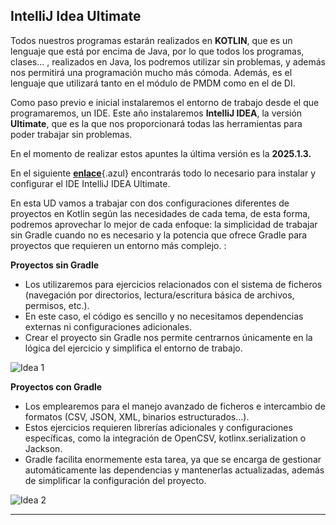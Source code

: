 ## IntelliJ Idea Ultimate


Todos nuestros programas estarán realizados en **KOTLIN**, que es un lenguaje que está por encima de Java, por lo que todos los programas, clases... , realizados en Java, los podremos utilizar sin problemas, y además nos permitirá una programación mucho más cómoda. Además, es el lenguaje que utilizará tanto en el módulo de PMDM como en el de DI.

Como paso previo e inicial instalaremos el entorno de trabajo desde el que programaremos, un IDE. Este año instalaremos **IntelliJ IDEA**, la versión **Ultimate**, que es la que nos proporcionará todas las herramientas para poder trabajar sin problemas.

En el momento de realizar estos apuntes la última versión es la **2025.1.3.**

En el siguiente **[enlace](https://www.jetbrains.com/help/idea/getting-started.html)**{.azul} encontrarás todo lo necesario para instalar y configurar el IDE IntelliJ IDEA Ultimate.


En esta UD vamos a trabajar con dos configuraciones diferentes de proyectos en Kotlin según las necesidades de cada tema, de esta forma, podremos aprovechar lo mejor de cada enfoque: la simplicidad de trabajar sin Gradle cuando no es necesario y la potencia que ofrece Gradle para proyectos que requieren un entorno más complejo.
:

**Proyectos sin Gradle**

- Los utilizaremos para ejercicios relacionados con el sistema de ficheros (navegación por directorios, lectura/escritura básica de archivos, permisos, etc.).
- En este caso, el código es sencillo y no necesitamos dependencias externas ni configuraciones adicionales.
- Crear el proyecto sin Gradle nos permite centrarnos únicamente en la lógica del ejercicio y simplifica el entorno de trabajo.


![Idea 1](img/new_project.png)


**Proyectos con Gradle**

- Los emplearemos para el manejo avanzado de ficheros e intercambio de formatos (CSV, JSON, XML, binarios estructurados…).
- Estos ejercicios requieren librerías adicionales y configuraciones específicas, como la integración de OpenCSV, kotlinx.serialization o Jackson.
- Gradle facilita enormemente esta tarea, ya que se encarga de gestionar automáticamente las dependencias y mantenerlas actualizadas, además de simplificar la configuración del proyecto.

![Idea 2](img/new_project_gradle.png)

<!--El siguiente vídeo muestra todo el proceso de instalación y creación del primer proyecto. Corresponde a una versión anterior, pero totalmente similar a la actual.-->

<!--
# Galería de imágenes

## Idea 1

![Idea 1](img/idea1.png)

## Idea 2

![Idea 2](img/idea2.png)

-->

_________

<!--
<iframe src="https://slides.com/aliciasalvador/2021-2022-tema1_instal_intellij/embed" width="576" height="420" title="Copy of 2021-2022 Tema1_Instal_IntelliJ" scrolling="no" frameborder="0" webkitallowfullscreen mozallowfullscreen allowfullscreen></iframe>
-->



